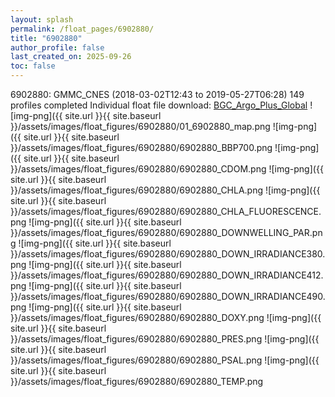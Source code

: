 ```yaml
---
layout: splash
permalink: /float_pages/6902880/
title: "6902880"
author_profile: false
last_created_on: 2025-09-26
toc: false
---
```

 
6902880: GMMC_CNES (2018-03-02T12:43 to 2019-05-27T06:28)
149 profiles completed
Individual float file download: [BGC_Argo_Plus_Global](https://ftp.soest.hawaii.edu/bgc_argo_plus/Individual_Floats/outliers_removed/6902880_Sprof_processed.nc)
![img-png]({{ site.url }}{{ site.baseurl }}/assets/images/float_figures/6902880/01_6902880_map.png
![img-png]({{ site.url }}{{ site.baseurl }}/assets/images/float_figures/6902880/6902880_BBP700.png
![img-png]({{ site.url }}{{ site.baseurl }}/assets/images/float_figures/6902880/6902880_CDOM.png
![img-png]({{ site.url }}{{ site.baseurl }}/assets/images/float_figures/6902880/6902880_CHLA.png
![img-png]({{ site.url }}{{ site.baseurl }}/assets/images/float_figures/6902880/6902880_CHLA_FLUORESCENCE.png
![img-png]({{ site.url }}{{ site.baseurl }}/assets/images/float_figures/6902880/6902880_DOWNWELLING_PAR.png
![img-png]({{ site.url }}{{ site.baseurl }}/assets/images/float_figures/6902880/6902880_DOWN_IRRADIANCE380.png
![img-png]({{ site.url }}{{ site.baseurl }}/assets/images/float_figures/6902880/6902880_DOWN_IRRADIANCE412.png
![img-png]({{ site.url }}{{ site.baseurl }}/assets/images/float_figures/6902880/6902880_DOWN_IRRADIANCE490.png
![img-png]({{ site.url }}{{ site.baseurl }}/assets/images/float_figures/6902880/6902880_DOXY.png
![img-png]({{ site.url }}{{ site.baseurl }}/assets/images/float_figures/6902880/6902880_PRES.png
![img-png]({{ site.url }}{{ site.baseurl }}/assets/images/float_figures/6902880/6902880_PSAL.png
![img-png]({{ site.url }}{{ site.baseurl }}/assets/images/float_figures/6902880/6902880_TEMP.png
